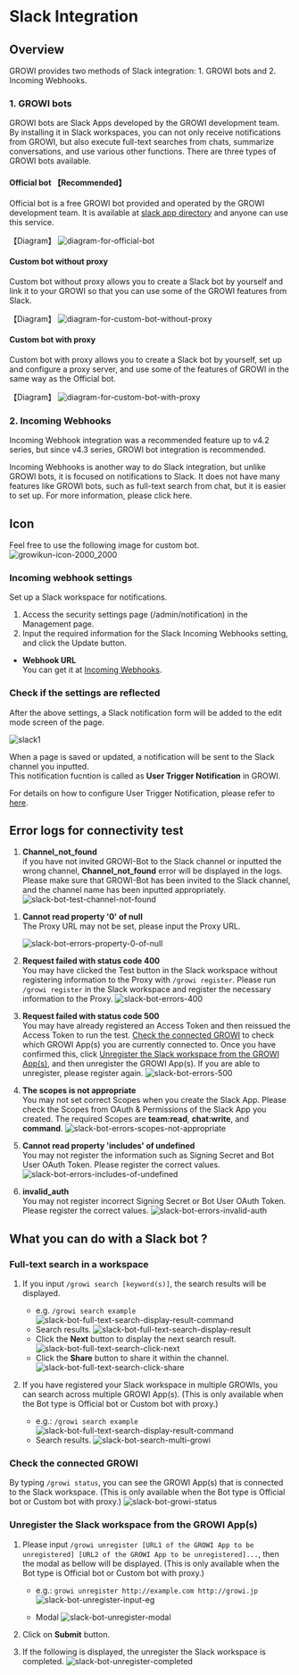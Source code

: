 # Slack Integration

## Overview

GROWI provides two methods of Slack integration: 1. GROWI bots and 2. Incoming Webhooks.

### 1. GROWI bots

GROWI bots are Slack Apps developed by the GROWI development team. By installing it in Slack workspaces, you can not only receive notifications from GROWI, but also execute full-text searches from chats, summarize conversations, and use various other functions.
There are three types of GROWI bots available.

#### Official bot 【Recommended】

Official bot is a free GROWI bot provided and operated by the GROWI development team. It is available at [slack app directory](https://wsgrowi.slack.com/apps) and anyone can use this service.

【Diagram】
![diagram-for-official-bot](/assets/images/slack-bot-outline-official.png)

#### Custom bot without proxy

Custom bot without proxy allows you to create a Slack bot by yourself and link it to your GROWI so that you can use some of the GROWI features from Slack.

【Diagram】
![diagram-for-custom-bot-without-proxy](/assets/images/slack-bot-outline-custom-without-proxy.png)

#### Custom bot with proxy

Custom bot with proxy allows you to create a Slack bot by yourself, set up and configure a proxy server, and use some of the features of GROWI in the same way as the Official bot.

【Diagram】
![diagram-for-custom-bot-with-proxy](/assets/images/slack-bot-outline-custom-with-proxy.png)

### 2. Incoming Webhooks

<!-- TODO Imple link after https://youtrack.weseek.co.jp/issue/GW-5452 -->
Incoming Webhook integration was a recommended feature up to v4.2 series,
 but since v4.3 series, GROWI bot integration is recommended.

Incoming Webhooks is another way to do Slack integration, but unlike GROWI bots, it is focused on notifications to Slack. It does not have many features like GROWI bots, such as full-text search from chat, but it is easier to set up. For more information, please click here.

<!-- [通知の種類/設定方法](/ja/admin-guide/management-cookbook/external-notification.html#通知の種類-設定方法). -->

<!-- TODO: GW-6768 各種Botの設定へ飛ばす項目の追加(en) -->


## Icon

  Feel free to use the following image for custom bot.
  ![growikun-icon-2000_2000](/assets/images/growikun-icon-2000_2000.png)

<!-- TODO: GW-5372 「Slack/Mattermost への通知」の内容を適切なタイトルの下に移動させる -->

### Incoming webhook settings

<!-- TODO: GW-5372 「Slack/Mattermost への通知」の内容を適切なタイトルの下に移動させる -->

Set up a Slack workspace for notifications.

1. Access the security settings page (/admin/notification) in the Management page.
1. Input the required information for the Slack Incoming Webhooks setting, and click the Update button.

- **Webhook URL**  
  You can get it at [Incoming Webhooks](https://slack.com/services/new/incoming-webhook).

### Check if the settings are reflected

After the above settings, a Slack notification form will be added to the edit mode screen of the page.

![slack1](/assets/images/slack1.png)

When a page is saved or updated, a notification will be sent to the Slack channel you inputted.  
This notification fucntion is called as **User Trigger Notification** in GROWI.

For details on how to configure User Trigger Notification, please refer to [here](/en/admin-guide/management-cookbook/external-notification.html#user-trigger-notification-settings).

## Error logs for connectivity test

1. **Channel_not_found**  
    if you have not invited GROWI-Bot to the Slack channel or inputted
    the wrong channel, **Channel_not_found** error will be displayed in the logs.
    Please make sure that GROWI-Bot has been invited to the Slack channel,
    and the channel name has been inputted appropriately.
   ![slack-bot-test-channel-not-found](/assets/images/slack-bot-test-channel-not-found.png)
<!-- TODO: GW-6770 Proxy URL が存在しない時は  Cause: Proxy URL is not registered が出力される -->
1. **Cannot read property '0' of null**  
    The Proxy URL may not be set, please input the Proxy URL.
   <!-- TODO: GW-6770 画像の差し替え -->
   ![slack-bot-errors-property-0-of-null](/assets/images/slack-bot-errors-property-0-of-null.png)

1. **Request failed with status code 400**  
   You may have clicked the Test button in the Slack workspace
   without registering information to the Proxy with `/growi register`.
   Please run `/growi register` in the Slack workspace
   and register the necessary information to the Proxy.
   ![slack-bot-errors-400](/assets/images/slack-bot-errors-400.png)

1. **Request failed with status code 500**  
   You may have already registered an Access Token
   and then reissued the Access Token to run the test.
   [Check the connected GROWI](/admin-guide/management-cookbook/slack-integration/#Check-the-connected-GROWI)
   to check which GROWI App(s) you are currently connected to.
   Once you have confirmed this,
   click [Unregister the Slack workspace from the GROWI App(s)](/admin-guide/management-cookbook/slack-integration/#Unregister-the-Slack-workspace-from-the-GROWI-App(s)),
   and then unregister the GROWI App(s). If you are able to unregister,
   please register again.
   ![slack-bot-errors-500](/assets/images/slack-bot-errors-500.png)
  
1. **The scopes is not appropriate**  
   You may not set correct Scopes when you create the Slack App.
   Please check the Scopes from OAuth & Permissions of the Slack App you created.
   The required Scopes are **team:read**, **chat:write**, and **command**.
  ![slack-bot-errors-scopes-not-appropriate](/assets/images/slack-bot-errors-scopes-not-appropriate.png)

1. **Cannot read property 'includes' of undefined**  
   You may not register the information such as Signing Secret
   and Bot User OAuth Token. Please register the correct values.
    ![slack-bot-errors-includes-of-undefined](/assets/images/slack-bot-errors-includes-of-undefined.png)

1. **invalid_auth**  
    You may not register incorrect Signing Secret or Bot User OAuth Token.
    Please register the correct values.
    ![slack-bot-errors-invalid-auth](/assets/images/slack-bot-errors-invalid-auth.png)


## What you can do with a Slack bot ?

### Full-text search in a workspace

1. If you input `/growi search [keyword(s)]`, the search results will be displayed.
   - e.g. `/growi search example`
     ![slack-bot-full-text-search-display-result-command](/assets/images/slack-bot-full-text-search-display-result-command.png)
   - Search results.
     ![slack-bot-full-text-search-display-result](/assets/images/slack-bot-full-text-search-display-result.png)
   - Click the **Next** button to display the next search result.
     ![slack-bot-full-text-search-click-next](/assets/images/slack-bot-full-text-search-click-next.png)
   - Click the **Share** button to share it within the channel.
     ![slack-bot-full-text-search-click-share](/assets/images/slack-bot-full-text-search-click-share.png)

1. If you have registered your Slack workspace in multiple GROWIs, you can search across multiple GROWI App(s). (This is only available when the Bot type is Official bot or Custom bot with proxy.)

    - e.g.: `/growi search example`
        ![slack-bot-full-text-search-display-result-command](/assets/images/slack-bot-full-text-search-display-result-command.png)
    - Search results.
        ![slack-bot-search-multi-growi](/assets/images/slack-bot-search-multi-growi.png)

### Check the connected GROWI

By typing `/growi status`, you can see the GROWI App(s) that is connected to the Slack workspace. (This is only available when the Bot type is Official bot or Custom bot with proxy.)
![slack-bot-growi-status](/assets/images/slack-bot-growi-status.png)

### Unregister the Slack workspace from the GROWI App(s)

  1. Please input `/growi unregister [URL1 of the GROWI App to be unregistered] [URL2 of the GROWI App to be unregistered]...`, then the modal as bellow will be displayed. (This is only available when the Bot type is Official bot or Custom bot with proxy.)
       - e.g.: `growi unregister http://example.com http://growi.jp`  
       ![slack-bot-unregister-input-eg](/assets/images/slack-bot-unregister-input-eg.png)

       - Modal
       ![slack-bot-unregister-modal](/assets/images/slack-bot-unregister-modal.png)

  1. Click on **Submit** button.
  1. If the following is displayed, the unregister the Slack workspace is completed.
    ![slack-bot-unregister-completed](/assets/images/slack-bot-unregister-completed.png)

